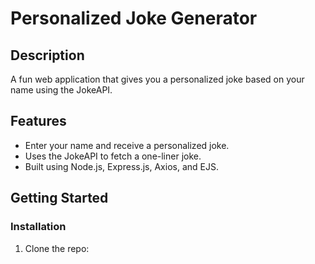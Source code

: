 # Personalized Joke Generator

## Description
A fun web application that gives you a personalized joke based on your name using the JokeAPI.

## Features
- Enter your name and receive a personalized joke.
- Uses the JokeAPI to fetch a one-liner joke.
- Built using Node.js, Express.js, Axios, and EJS.

## Getting Started

### Installation

1. Clone the repo:
